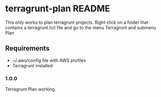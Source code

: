 # terragrunt-plan README

This only works to plan terragrunt projects. Right click on a folder that contains a terragrunt.hcl file and go to the menu Terragrunt and submenu Plan

## Requirements

- ~/.aws/config file with AWS profiles
- Terragrunt installed

### 1.0.0

Terragrunt Plan working.
